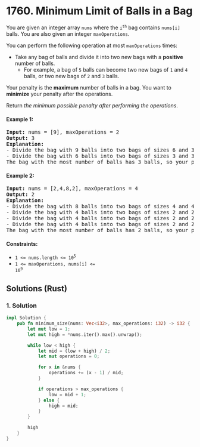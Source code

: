 # 1760. Minimum Limit of Balls in a Bag
You are given an integer array `nums` where the <code>i<sup>th</sup></code> bag contains `nums[i]` balls. You are also given an integer `maxOperations`.

You can perform the following operation at most `maxOperations` times:

* Take any bag of balls and divide it into two new bags with a **positive** number of balls.
    * For example, a bag of `5` balls can become two new bags of `1` and `4` balls, or two new bags of `2` and `3` balls.

Your penalty is the **maximum** number of balls in a bag. You want to **minimize** your penalty after the operations.

Return *the minimum possible penalty after performing the operations*.

#### Example 1:
<pre>
<strong>Input:</strong> nums = [9], maxOperations = 2
<strong>Output:</strong> 3
<strong>Explanation:</strong>
- Divide the bag with 9 balls into two bags of sizes 6 and 3. [9] -> [6,3].
- Divide the bag with 6 balls into two bags of sizes 3 and 3. [6,3] -> [3,3,3].
The bag with the most number of balls has 3 balls, so your penalty is 3 and you should return 3.
</pre>

#### Example 2:
<pre>
<strong>Input:</strong> nums = [2,4,8,2], maxOperations = 4
<strong>Output:</strong> 2
<strong>Explanation:</strong>
- Divide the bag with 8 balls into two bags of sizes 4 and 4. [2,4,8,2] -> [2,4,4,4,2].
- Divide the bag with 4 balls into two bags of sizes 2 and 2. [2,4,4,4,2] -> [2,2,2,4,4,2].
- Divide the bag with 4 balls into two bags of sizes 2 and 2. [2,2,2,4,4,2] -> [2,2,2,2,2,4,2].
- Divide the bag with 4 balls into two bags of sizes 2 and 2. [2,2,2,2,2,4,2] -> [2,2,2,2,2,2,2,2].
The bag with the most number of balls has 2 balls, so your penalty is 2, and you should return 2.
</pre>

#### Constraints:
* <code>1 <= nums.length <= 10<sup>5</sup></code>
* <code>1 <= maxOperations, nums[i] <= 10<sup>9</sup></code>

## Solutions (Rust)

### 1. Solution
```Rust
impl Solution {
    pub fn minimum_size(nums: Vec<i32>, max_operations: i32) -> i32 {
        let mut low = 1;
        let mut high = *nums.iter().max().unwrap();

        while low < high {
            let mid = (low + high) / 2;
            let mut operations = 0;

            for x in &nums {
                operations += (x - 1) / mid;
            }

            if operations > max_operations {
                low = mid + 1;
            } else {
                high = mid;
            }
        }

        high
    }
}
```
